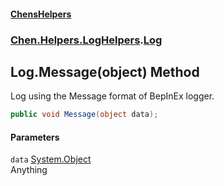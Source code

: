 
#### [ChensHelpers](./index 'index')

### [Chen.Helpers.LogHelpers](./fibL8rZFtSXC5OU0KltgIg 'Chen.Helpers.LogHelpers').[Log](./t5bZ+FxolrN0ZQ1x1imi7g 'Chen.Helpers.LogHelpers.Log')

## Log.Message(object) Method
Log using the Message format of BepInEx logger.  
```csharp
public void Message(object data);
```

#### Parameters
<a name='APLABh4DTDvvnmS1cAuJpQ'></a>
`data` [System.Object](https://docs.microsoft.com/en-us/dotnet/api/System.Object 'System.Object')  
Anything  
  
